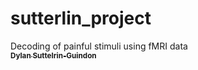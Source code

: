 # sutterlin_project
Decoding of painful stimuli using fMRI data
<a href="https://github.com/dylansutterlin">
   <br /><sub><b>Dylan Suttelrin-Guindon</b></sub>
</a>
